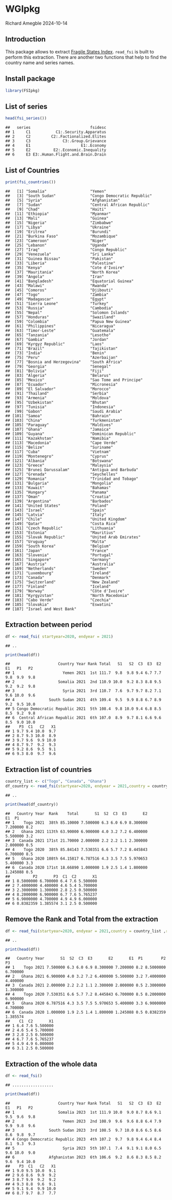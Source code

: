 WGIpkg
================
Richard Amegble
2024-10-14

## Introduction

This package allows to extract [Fragile States
Index](https://fragilestatesindex.org/). `read_fsi` is built to perform
this extraction. There are another two functions that help to find the
country name and series names.

## Install package

``` r
library(FSIpkg)
```

## List of series

``` r
head(fsi_series())
```

    ##   series                          fsidesc
    ## 1     C1           C1:.Security.Apparatus
    ## 2     C2         C2:.Factionalized.Elites
    ## 3     C3              C3:.Group.Grievance
    ## 4     E1                      E1:.Economy
    ## 5     E2          E2:.Economic.Inequality
    ## 6     E3 E3:.Human.Flight.and.Brain.Drain

## List of Countries

``` r
print(fsi_countries())
```

    ##   [1] "Somalia"                   "Yemen"                    
    ##   [3] "South Sudan"               "Congo Democratic Republic"
    ##   [5] "Syria"                     "Afghanistan"              
    ##   [7] "Sudan"                     "Central African Republic" 
    ##   [9] "Chad"                      "Haiti"                    
    ##  [11] "Ethiopia"                  "Myanmar"                  
    ##  [13] "Mali"                      "Guinea"                   
    ##  [15] "Nigeria"                   "Zimbabwe"                 
    ##  [17] "Libya"                     "Ukraine"                  
    ##  [19] "Eritrea"                   "Burundi"                  
    ##  [21] "Burkina Faso"              "Mozambique"               
    ##  [23] "Cameroon"                  "Niger"                    
    ##  [25] "Lebanon"                   "Uganda"                   
    ##  [27] "Iraq"                      "Congo Republic"           
    ##  [29] "Venezuela"                 "Sri Lanka"                
    ##  [31] "Guinea Bissau"             "Pakistan"                 
    ##  [33] "Liberia"                   "Palestine"                
    ##  [35] "Kenya"                     "Cote d'Ivoire"            
    ##  [37] "Mauritania"                "North Korea"              
    ##  [39] "Angola"                    "Iran"                     
    ##  [41] "Bangladesh"                "Equatorial Guinea"        
    ##  [43] "Malawi"                    "Rwanda"                   
    ##  [45] "Comoros"                   "Djibouti"                 
    ##  [47] "Togo"                      "Zambia"                   
    ##  [49] "Madagascar"                "Egypt"                    
    ##  [51] "Sierra Leone"              "Turkey"                   
    ##  [53] "Russia"                    "Cambodia"                 
    ##  [55] "Nepal"                     "Solomon Islands"          
    ##  [57] "Honduras"                  "Swaziland"                
    ##  [59] "Colombia"                  "Papua New Guinea"         
    ##  [61] "Philippines"               "Nicaragua"                
    ##  [63] "Timor-Leste"               "Guatemala"                
    ##  [65] "Tanzania"                  "Lesotho"                  
    ##  [67] "Gambia"                    "Jordan"                   
    ##  [69] "Kyrgyz Republic"           "Laos"                     
    ##  [71] "Brazil"                    "Tajikistan"               
    ##  [73] "India"                     "Benin"                    
    ##  [75] "Peru"                      "Azerbaijan"               
    ##  [77] "Bosnia and Herzegovina"    "South Africa"             
    ##  [79] "Georgia"                   "Senegal"                  
    ##  [81] "Bolivia"                   "Fiji"                     
    ##  [83] "Algeria"                   "Belarus"                  
    ##  [85] "Mexico"                    "Sao Tome and Principe"    
    ##  [87] "Ecuador"                   "Micronesia"               
    ##  [89] "El Salvador"               "Morocco"                  
    ##  [91] "Thailand"                  "Serbia"                   
    ##  [93] "Armenia"                   "Moldova"                  
    ##  [95] "Uzbekistan"                "Bhutan"                   
    ##  [97] "Tunisia"                   "Indonesia"                
    ##  [99] "Gabon"                     "Saudi Arabia"             
    ## [101] "Samoa"                     "Bahrain"                  
    ## [103] "China"                     "Turkmenistan"             
    ## [105] "Paraguay"                  "Maldives"                 
    ## [107] "Ghana"                     "Jamaica"                  
    ## [109] "Guyana"                    "Dominican Republic"       
    ## [111] "Kazakhstan"                "Namibia"                  
    ## [113] "Macedonia"                 "Cape Verde"               
    ## [115] "Belize"                    "Suriname"                 
    ## [117] "Cuba"                      "Vietnam"                  
    ## [119] "Montenegro"                "Cyprus"                   
    ## [121] "Albania"                   "Botswana"                 
    ## [123] "Greece"                    "Malaysia"                 
    ## [125] "Brunei Darussalam"         "Antigua and Barbuda"      
    ## [127] "Grenada"                   "Seychelles"               
    ## [129] "Romania"                   "Trinidad and Tobago"      
    ## [131] "Bulgaria"                  "Mongolia"                 
    ## [133] "Kuwait"                    "Bahamas"                  
    ## [135] "Hungary"                   "Panama"                   
    ## [137] "Oman"                      "Croatia"                  
    ## [139] "Argentina"                 "Barbados"                 
    ## [141] "United States"             "Poland"                   
    ## [143] "Israel"                    "Spain"                    
    ## [145] "Latvia"                    "Italy"                    
    ## [147] "Chile"                     "United Kingdom"           
    ## [149] "Qatar"                     "Costa Rica"               
    ## [151] "Czech Republic"            "Lithuania"                
    ## [153] "Estonia"                   "Mauritius"                
    ## [155] "Slovak Republic"           "United Arab Emirates"     
    ## [157] "Uruguay"                   "Malta"                    
    ## [159] "South Korea"               "Belgium"                  
    ## [161] "Japan"                     "France"                   
    ## [163] "Slovenia"                  "Portugal"                 
    ## [165] "Singapore"                 "Germany"                  
    ## [167] "Austria"                   "Australia"                
    ## [169] "Netherlands"               "Sweden"                   
    ## [171] "Luxembourg"                "Ireland"                  
    ## [173] "Canada"                    "Denmark"                  
    ## [175] "Switzerland"               "New Zealand"              
    ## [177] "Finland"                   "Iceland"                  
    ## [179] "Norway"                    "Côte d'Ivoire"            
    ## [181] "Kyrgyzstan"                "North Macedonia"          
    ## [183] "Cabo Verde"                "Czechia"                  
    ## [185] "Slovakia"                  "Eswatini"                 
    ## [187] "Israel and West Bank"

## Extraction between period

``` r
df <- read_fsi( startyear=2020, endyear = 2021)
```

    ## ..

``` r
print(head(df))
```

    ##                     Country Year Rank Total   S1   S2  C3  E3  E2  E1   P1   P2
    ## 1                     Yemen 2021  1st 111.7  9.8  9.8 9.4 6.7 7.7 9.8  9.9  9.8
    ## 2                   Somalia 2021  2nd 110.9 10.0  9.2 8.3 8.8 9.5 9.2  9.2  9.8
    ## 3                     Syria 2021  3rd 110.7  7.6  9.7 9.7 8.2 7.1 9.6 10.0  9.6
    ## 4               South Sudan 2021  4th 109.4  9.5  9.9 8.8 6.7 8.9 9.2  9.5 10.0
    ## 5 Congo Democratic Republic 2021  5th 108.4  9.8 10.0 9.4 6.8 8.5 8.5  9.2  9.8
    ## 6  Central African Republic 2021  6th 107.0  8.9  9.7 8.1 6.6 9.6 8.5  9.0 10.0
    ##    P3  C1   C2   X1
    ## 1 9.7 9.4 10.0  9.7
    ## 2 8.7 9.3 10.0  8.9
    ## 3 9.7 9.6  9.9 10.0
    ## 4 8.7 9.7  9.2  9.3
    ## 5 9.2 8.6  9.5  9.1
    ## 6 9.3 8.0  9.7  9.6

## Extraction list of countries

``` r
country_list <- c("Togo", "Canada", "Ghana")
df_country <- read_fsi(startyear=2020, endyear = 2021,country = country_list )
```

    ## ..

``` r
print(head(df_country))
```

    ##   Country Year  Rank    Total       S1  S2  C3  E3       E2       E1  P1
    ## 1    Togo 2021  38th 85.10000 7.500000 6.3 6.0 6.9 8.300000 7.200000 8.2
    ## 2   Ghana 2021 113th 63.90000 6.900000 4.0 3.2 7.2 6.400000 5.500000 3.2
    ## 3  Canada 2021 171st 21.70000 2.000000 2.2 2.2 1.1 2.300000 2.000000 0.5
    ## 4    Togo 2020  38th 85.84143 7.530351 6.6 5.7 7.2 8.445843 6.700000 8.5
    ## 5   Ghana 2020 108th 64.15817 6.787516 4.3 3.5 7.5 5.970653 5.400000 3.3
    ## 6  Canada 2020 171st 18.66890 1.000000 1.9 2.5 1.4 1.800000 1.245088 0.5
    ##          P2       P3  C1  C2       X1
    ## 1 8.5000000 6.700000 6.4 7.6 5.500000
    ## 2 7.4000000 4.400000 4.6 5.4 5.700000
    ## 3 2.3000000 1.300000 2.8 2.5 0.500000
    ## 4 8.2000000 6.900000 6.7 7.6 5.765237
    ## 5 6.9000000 4.700000 4.9 4.9 6.000000
    ## 6 0.8382359 1.385574 3.1 2.5 0.500000

## Remove the Rank and Total from the extraction

``` r
df <- read_fsi(startyear=2020, endyear = 2021,country = country_list ,rank = F, total = F)
```

    ## ..

``` r
print(head(df))
```

    ##   Country Year       S1  S2  C3  E3       E2       E1  P1        P2       P3
    ## 1    Togo 2021 7.500000 6.3 6.0 6.9 8.300000 7.200000 8.2 8.5000000 6.700000
    ## 2   Ghana 2021 6.900000 4.0 3.2 7.2 6.400000 5.500000 3.2 7.4000000 4.400000
    ## 3  Canada 2021 2.000000 2.2 2.2 1.1 2.300000 2.000000 0.5 2.3000000 1.300000
    ## 4    Togo 2020 7.530351 6.6 5.7 7.2 8.445843 6.700000 8.5 8.2000000 6.900000
    ## 5   Ghana 2020 6.787516 4.3 3.5 7.5 5.970653 5.400000 3.3 6.9000000 4.700000
    ## 6  Canada 2020 1.000000 1.9 2.5 1.4 1.800000 1.245088 0.5 0.8382359 1.385574
    ##    C1  C2       X1
    ## 1 6.4 7.6 5.500000
    ## 2 4.6 5.4 5.700000
    ## 3 2.8 2.5 0.500000
    ## 4 6.7 7.6 5.765237
    ## 5 4.9 4.9 6.000000
    ## 6 3.1 2.5 0.500000

## Extraction of the whole data

``` r
df <- read_fsi()
```

    ## ..................

``` r
print(head(df))
```

    ##                     Country Year Rank Total   S1   S2  C3  E3  E2  E1   P1   P2
    ## 1                   Somalia 2023  1st 111.9 10.0  9.0 8.7 8.6 9.1 9.5  9.6  9.8
    ## 2                     Yemen 2023  2nd 108.9  9.6  9.6 8.8 6.4 7.9 9.9  9.8  9.6
    ## 3               South Sudan 2023  3rd 108.5  9.7 10.0 8.6 6.5 8.6 8.6  9.8  9.7
    ## 4 Congo Democratic Republic 2023  4th 107.2  9.7  9.8 9.4 6.4 8.4 8.1  9.3  9.3
    ## 5                     Syria 2023  5th 107.1  7.4  9.1 9.1 8.0 6.5 9.6 10.0  9.0
    ## 6               Afghanistan 2023  6th 106.6  9.2  8.6 8.3 8.5 8.2 9.6  9.4 10.0
    ##    P3  C1   C2   X1
    ## 1 9.0 9.5 10.0  9.1
    ## 2 9.6 8.6  9.9  9.2
    ## 3 8.7 9.9  9.2  9.2
    ## 4 9.3 8.8  9.6  9.1
    ## 5 9.1 9.4  9.9 10.0
    ## 6 8.7 9.7  8.7  7.7
